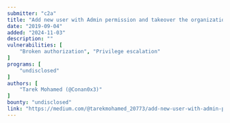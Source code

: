 ```yaml
---
submitter: "c2a"
title: "Add new user with Admin permission and takeover the organization"
date: "2019-09-04"
added: "2024-11-03"
description: ""
vulnerabilities: [
    "Broken authorization", "Privilege escalation"
]
programs: [
    "undisclosed"
]
authors: [
    "Tarek Mohamed (@Conan0x3)"
]
bounty: "undisclosed"
link: "https://medium.com/@tarekmohamed_20773/add-new-user-with-admin-permission-and-takeover-the-organization-6318ee10154a"
---
```




